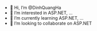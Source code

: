 - 👋 Hi, I’m @DinhQuangHa
- 👀 I’m interested in ASP.NET, ...
- 🌱 I’m currently learning ASP.NET, ...
- 💞️ I’m looking to collaborate on ASP.NET

<!---
DinhQuangHa/DinhQuangHa is a ✨ special ✨ repository because its `README.md` (this file) appears on your GitHub profile.
You can click the Preview link to take a look at your changes.
--->
